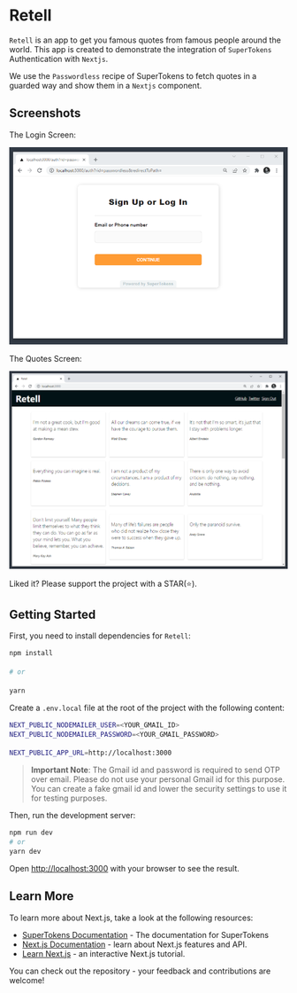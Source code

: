 # Retell

`Retell` is an app to get you famous quotes from famous people around the world. This app is created to demonstrate the integration of `SuperTokens` Authentication with `Nextjs`. 

We use the `Passwordless` recipe of SuperTokens to fetch quotes in a guarded way and show them in a `Nextjs` component.

## Screenshots

The Login Screen:

<p align="center">
  <img src="screens/login.png" alt="login" />
</p>

The Quotes Screen:

<p align="center">
  <img src="screens/quotes.png" alt="quotes" />
</p>  

Liked it? Please support the project with a STAR(⭐).

## Getting Started
First, you need to install dependencies for `Retell`:

```bash
npm install

# or

yarn
```

Create a `.env.local` file at the root of the project with the following content:

```bash
NEXT_PUBLIC_NODEMAILER_USER=<YOUR_GMAIL_ID>
NEXT_PUBLIC_NODEMAILER_PASSWORD=<YOUR_GMAIL_PASSWORD>

NEXT_PUBLIC_APP_URL=http://localhost:3000
```
> **Important Note**: The Gmail id and password is required to send OTP over email. Please do not
use your personal Gmail id for this purpose. You can create a fake gmail id
and lower the security settings to use it for testing purposes.

Then, run the development server:

```bash
npm run dev
# or
yarn dev
```

Open [http://localhost:3000](http://localhost:3000) with your browser to see the result.

## Learn More

To learn more about Next.js, take a look at the following resources:
- [SuperTokens Documentation](https://supertokens.com/docs/community/introduction) - The documentation for SuperTokens
- [Next.js Documentation](https://nextjs.org/docs) - learn about Next.js features and API.
- [Learn Next.js](https://nextjs.org/learn) - an interactive Next.js tutorial.

You can check out the repository - your feedback and contributions are welcome!

